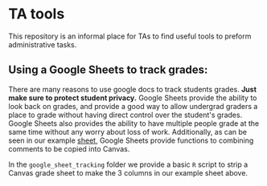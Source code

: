 # TA tools

This repository is an informal place for TAs to find useful tools to preform administrative tasks.



## Using a Google Sheets to track grades:

There are many reasons to use google docs to track students grades. **Just make sure to protect student privacy.** Google Sheets provide the ability to look back on grades, and provide a good way to allow undergrad graders a place to grade without having direct control over the student's grades. Google Sheets also provides the ability to have multiple people grade at the same time without any worry about loss of work. Additionally, as can be seen in our example [sheet](https://docs.google.com/spreadsheets/d/1g5OT_an6K2hQ__AAihSbMdMLT-iT4I0POn2384bPE9I/edit?usp=sharing), Google Sheets provide functions to combining comments to be copied into Canvas.

In the `google_sheet_tracking` folder we provide a basic `R` script to strip a Canvas grade sheet to make the 3 columns in our example sheet above.





